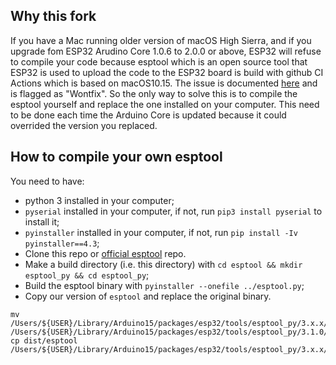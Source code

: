 ## Why this fork
If you have a Mac running older version of macOS High Sierra, and if you upgrade fom ESP32 Arudino Core 1.0.6 to 2.0.0 or above, ESP32 will refuse to compile your code because esptool which is an open source tool that ESP32 is used to upload the code to the ESP32 board is build with github CI Actions which is based on macOS10.15. The issue is documented [here](https://github.com/espressif/arduino-esp32/issues/5639) and is flagged as "Wontfix". So the only way to solve this is to compile the esptool yourself and replace the one installed on your computer. This need to be done each time the Arduino Core is updated because it could overrided the version you replaced.

## How to compile your own esptool
You need to have:
- python 3 installed in your computer;
- `pyserial` installed in your computer, if not, run `pip3 install pyserial` to install it;
- `pyinstaller` installed in your computer, if not, run `pip install -Iv pyinstaller==4.3`;
- Clone this repo or [official esptool](https://github.com/espressif/esp-idf/tree/1cb31e50943bb757966ca91ed7f4852692a5b0ed/examples/common_components/led_strip) repo.
- Make a build directory (i.e. this directory) with `cd esptool && mkdir esptool_py && cd esptool_py`;
- Build the esptool binary with `pyinstaller --onefile ../esptool.py`;
- Copy our version of `esptool` and replace the original binary.

```
mv /Users/${USER}/Library/Arduino15/packages/esp32/tools/esptool_py/3.x.x/esptool /Users/${USER}/Library/Arduino15/packages/esp32/tools/esptool_py/3.1.0/esptool_broken
cp dist/esptool /Users/${USER}/Library/Arduino15/packages/esp32/tools/esptool_py/3.x.x/
```

